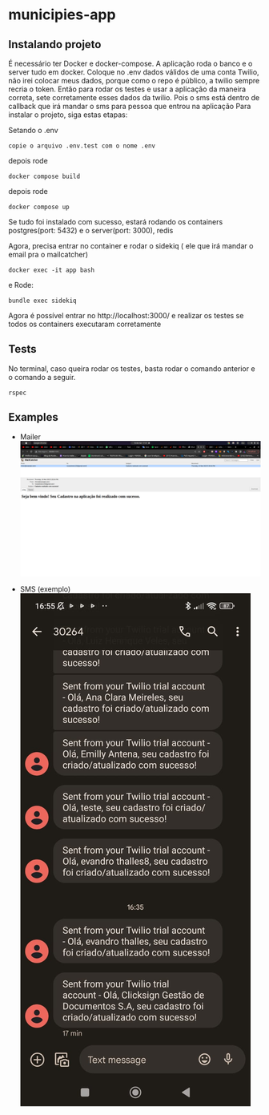 # municipies-app



## Instalando projeto

É necessário ter Docker e docker-compose. A aplicação roda o banco e o server tudo em docker.
Coloque no .env dados válidos de uma conta Twilio, não irei colocar meus dados, porque como o repo é público, a twilio
sempre recria o token. Então para rodar os testes e usar a aplicação da maneira correta, sete corretamente esses dados da twilio.
Pois o sms está dentro de callback que irá mandar o sms para pessoa que entrou na aplicação
Para instalar o projeto, siga estas etapas:

Setando o .env
```
copie o arquivo .env.test com o nome .env
```
depois rode
```
docker compose build
```

depois rode
```
docker compose up
```

Se tudo foi instalado com sucesso, estará rodando os containers postgres(port: 5432) e o server(port: 3000), redis

Agora, precisa entrar no container e rodar o sidekiq ( ele que irá mandar o email pra o mailcatcher)
```
docker exec -it app bash
```
e Rode:
```
bundle exec sidekiq
```
Agora é possível entrar no http://localhost:3000/ e realizar os testes se todos os containers executaram corretamente

## Tests

No terminal, caso queira rodar os testes, basta rodar o comando anterior e o comando a seguir.
```
rspec
```



## Examples
- Mailer
![alt text](https://github.com/evandrotvc/municipies-app/blob/main/app/assets/images/mailer.png)

- SMS (exemplo)
![alt text](https://github.com/evandrotvc/municipies-app/blob/main/app/assets/images/sms.jpeg)




